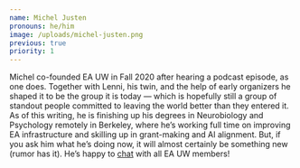 ```yaml
---
name: Michel Justen
pronouns: he/him
image: /uploads/michel-justen.png
previous: true
priority: 1
---
```


Michel co-founded EA UW in Fall 2020 after hearing a podcast episode, as one does. Together with Lenni, his twin, and the help of early organizers he shaped it to be the group it is today &mdash; which is hopefully still a group of standout people committed to leaving the world better than they entered it. As of this writing, he is finishing up his degrees in Neurobiology and Psychology remotely in Berkeley, where he’s working full time on improving EA infrastructure and skilling up in grant-making and AI alignment. But, if you ask him what he’s doing now, it will almost certainly be something new (rumor has it). He’s happy to <a href="https://calendly.com/mjusten-1/preferred-times" target="_blank">chat</a> with all EA UW members!
